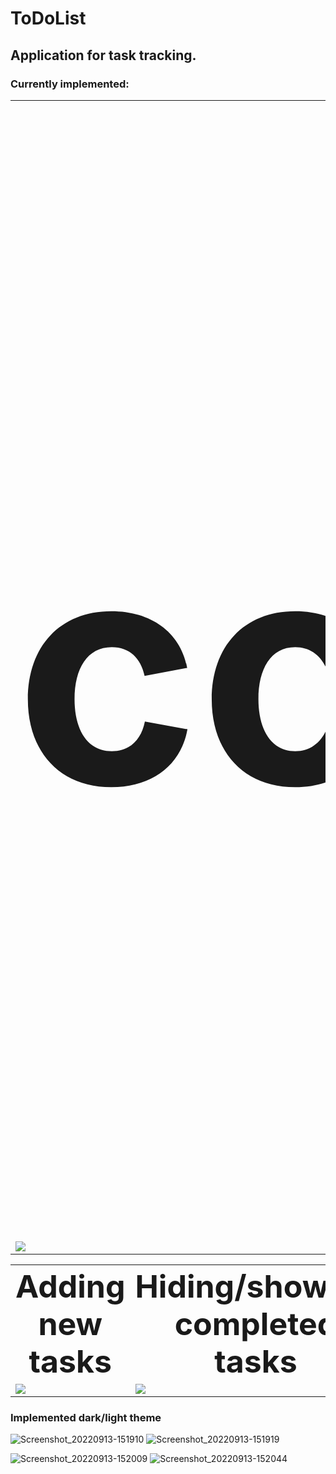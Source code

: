 # ToDoList

## Application for task tracking.

### Currently implemented:

<table style="margin-left=auto;margin-right=auto;">
 <tr>
    <th><b style="font-size:500px">Task completion mark</b></th>
    <th><b style="font-size:50px">Editing/deleting tasks</b></th>
 </tr>
 <tr>
    <td><img src="https://user-images.githubusercontent.com/103197485/189934292-123c8cd5-d7a9-4f6d-9998-8dc364f3b4c7.gif" /></td>
    <td><img src="https://user-images.githubusercontent.com/103197485/189934306-1ebe8a4c-e9d1-4562-a81c-acc398ba6c3f.gif" /></td>
 </tr>
 </table>
 
 <table cellspacing="0" cellpadding="0">
 <tr>
    <th><b style="font-size:50px">Adding new tasks</b></th>
    <th><b style="font-size:50px">Hiding/showing completed tasks</b></th>
 </tr>
 <tr>
    <td><img src="https://user-images.githubusercontent.com/103197485/189934316-f082c8e8-5608-466d-b60e-c90077893282.gif" /></td>
    <td><img src="https://user-images.githubusercontent.com/103197485/189934271-902849cd-dec2-46be-bef6-b1185b40e27d.gif" /></td>
 </tr>
</table>

### Implemented dark/light theme

![Screenshot_20220913-151910](https://user-images.githubusercontent.com/103197485/189939273-30c5ee97-3789-4ffe-b066-9a70a26ae9de.png)
![Screenshot_20220913-151919](https://user-images.githubusercontent.com/103197485/189939279-023f059d-daea-4f5c-b336-0ad755d96a86.png)

![Screenshot_20220913-152009](https://user-images.githubusercontent.com/103197485/189939283-c4813ad1-41c4-4054-ad1a-caadcafda921.png)
![Screenshot_20220913-152044](https://user-images.githubusercontent.com/103197485/189939284-29d6682f-5bbc-48ee-b23d-1acacfda7247.png)

